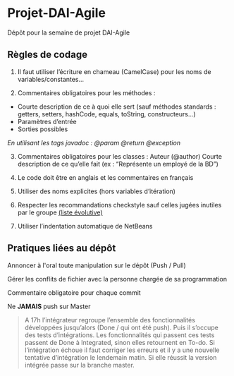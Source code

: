 # Projet-DAI-Agile
Dépôt pour la semaine de projet DAI-Agile 

## Règles de codage
1. Il faut utiliser l’écriture en chameau (CamelCase) pour les noms de variables/constantes…

2. Commentaires obligatoires pour les méthodes : 
* Courte description de ce à quoi elle sert (sauf méthodes standards : getters, setters, hashCode, equals, toString, constructeurs...)
* Paramètres d’entrée
* Sorties possibles

_En utilisant les tags javadoc : @param @return @exception_

3. Commentaires obligatoires pour les classes :
Auteur (@author)
Courte description de ce qu’elle fait (ex : “Représente un employé de la BD”)

4. Le code doit être en anglais et les commentaires en français

5. Utiliser des noms explicites (hors variables d’itération)

6. Respecter les recommandations checkstyle sauf celles jugées inutiles par le groupe [(liste évolutive)](https://docs.google.com/document/d/1N63eKuNidrB0On0GmnTqaHkSX9iAUfepI-8DCvjgV2s/)

7. Utiliser l’indentation automatique de NetBeans

## Pratiques liées au dépôt

Annoncer à l'oral toute manipulation sur le dépôt (Push / Pull)

Gérer les conflits de fichier avec la personne chargée de sa programmation

Commentaire obligatoire pour chaque commit

Ne **JAMAIS** push sur Master

> A 17h l’intégrateur regroupe l’ensemble des fonctionnalités développées jusqu’alors (Done / qui ont été push). Puis il s’occupe des tests d’intégrations. Les fonctionnalités qui passent ces tests passent de Done à Integrated, sinon elles retournent en To-do. Si l’intégration échoue il faut corriger les erreurs et il y a une nouvelle tentative d’intégration le lendemain matin. Si elle réussit la version intégrée passe sur la branche master.
